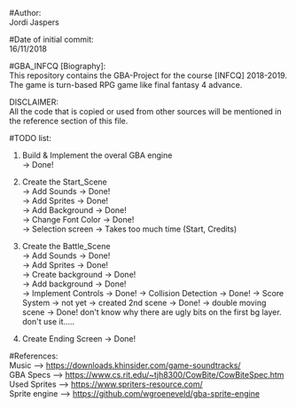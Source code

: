 #Author:  
Jordi Jaspers  
  
#Date of initial commit:  
16/11/2018  
  
#GBA_INFCQ [Biography]:  
This repository contains the GBA-Project for the course [INFCQ] 2018-2019. The game is turn-based RPG game like final fantasy 4 advance.  
  
DISCLAIMER:  
All the code that is copied or used from other sources will be mentioned in the reference section of this file.  
  
#TODO list:  
1.  Build & Implement the overal GBA engine  
    -> Done!  
2.  Create the Start_Scene <br />
    -> Add Sounds           -> Done!  
    -> Add Sprites          -> Done!  
    -> Add Background       -> Done!  
    -> Change Font Color    -> Done!  
    -> Selection screen     -> Takes too much time (Start, Credits)  
3.  Create the Battle_Scene  
    -> Add Sounds           -> Done!  
    -> Add Sprites          -> Done!  
    -> Create background    -> Done!  
    -> Add background       -> Done!   
    -> Implement Controls   -> Done! 
    -> Collision Detection  -> Done! 
    -> Score System         -> not yet
    -> created 2nd scene    -> Done!
    -> double moving scene  -> Done! don't know why there are ugly bits on the first bg layer. don't use it.....  
      
4.  Create Ending Screen    -> Done! 
  
  
#References:  
Music           -->     https://downloads.khinsider.com/game-soundtracks/  
GBA Specs       -->     https://www.cs.rit.edu/~tjh8300/CowBite/CowBiteSpec.htm  
Used Sprites    -->     https://www.spriters-resource.com/  
Sprite engine   -->     https://github.com/wgroeneveld/gba-sprite-engine  
    
  
